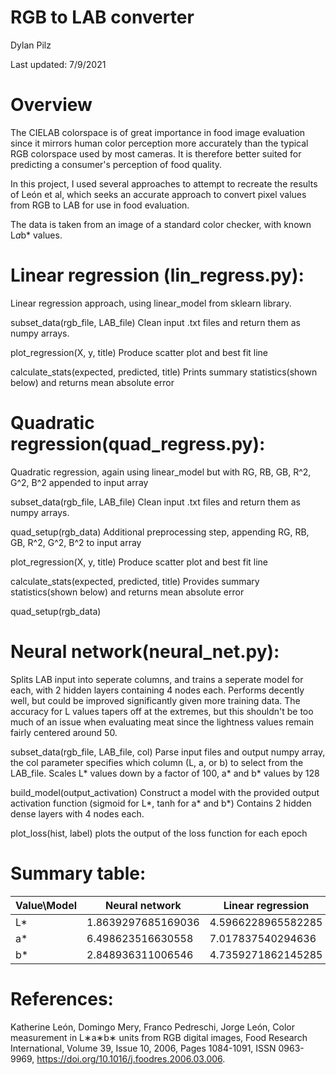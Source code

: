 # RGB to LAB converter
Dylan Pilz

Last updated: 7/9/2021

# Overview
The CIELAB colorspace is of great importance in food image evaluation
since it mirrors human color perception more accurately than the typical
RGB colorspace used by most cameras. It is therefore better suited for
predicting a consumer's perception of food quality.

In this project, I used several approaches to attempt to recreate the results of
León et al, which seeks an accurate approach to convert pixel values from RGB to LAB
for use in food evaluation.

The data is taken from an image of a standard color checker, with known L*a*b* values.

# Linear regression (lin_regress.py):

Linear regression approach, using linear_model from sklearn library.

subset_data(rgb_file, LAB_file)
Clean input .txt files and return them as numpy arrays.

plot_regression(X, y, title)
Produce scatter plot and best fit line

calculate_stats(expected, predicted, title)
Prints summary statistics(shown below) and returns mean absolute error

# Quadratic regression(quad_regress.py):

Quadratic regression, again using linear_model but with RG, RB, GB, R^2, G^2, B^2 appended to input array

subset_data(rgb_file, LAB_file)
Clean input .txt files and return them as numpy arrays.

quad_setup(rgb_data)
Additional preprocessing step, appending RG, RB, GB, R^2, G^2, B^2 to input array

plot_regression(X, y, title)
Produce scatter plot and best fit line

calculate_stats(expected, predicted, title)
Provides summary statistics(shown below) and returns mean absolute error

quad_setup(rgb_data)


# Neural network(neural_net.py):

Splits LAB input into seperate columns, and trains a seperate model for each, with 2 hidden layers containing
4 nodes each. Performs decently well, but could be improved significantly given more training data. The accuracy
for L values tapers off at the extremes, but this shouldn't be too much of an issue when evaluating meat since
the lightness values remain fairly centered around 50.

subset_data(rgb_file, LAB_file, col)
Parse input files and output numpy array, the col parameter specifies which column (L, a, or b) to select from the
LAB_file. Scales L* values down by a factor of 100, a* and b* values by 128

build_model(output_activation)
Construct a model with the provided output activation function (sigmoid for L*, tanh for a* and b*)
Contains 2 hidden dense layers with 4 nodes each.

plot_loss(hist, label)
plots the output of the loss function for each epoch


# Summary table: 

| Value\Model | Neural network     | Linear regression  | Quadratic regression |
|-------------|--------------------|--------------------|----------------------|
| L*          | 1.8639297685169036 | 4.5966228965582285 | 2.187636465294087    |
| a*          | 6.498623516630558  | 7.017837540294636  | 3.0173261809247562   |
| b*          | 2.848936311006546  | 4.7359271862145285 | 2.4048787362640494   |


# References:
Katherine León, Domingo Mery, Franco Pedreschi, Jorge León,
Color measurement in L∗a∗b∗ units from RGB digital images,
Food Research International,
Volume 39, Issue 10,
2006,
Pages 1084-1091,
ISSN 0963-9969,
https://doi.org/10.1016/j.foodres.2006.03.006.
